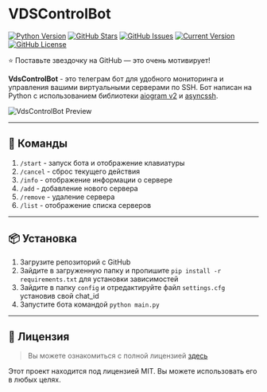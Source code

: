 # VDSControlBot

[![Python Version](https://img.shields.io/badge/Python-3.10-blue?style=for-the-badge)](https://www.python.org/) [![GitHub Stars](https://img.shields.io/github/stars/ilyhalight/VdsControlBot?logo=FemisioStars&style=for-the-badge)](https://github.com/ilyhalight/VdsControlBot/stargazers) [![GitHub Issues](https://img.shields.io/github/issues/ilyhalight/VdsControlBot?style=for-the-badge)](https://github.com/ilyhalight/VdsControlBot/issues) [![Current Version](https://img.shields.io/github/v/release/ilyhalight/VdsControlBot?style=for-the-badge)](https://github.com/ilyhalight/VdsControlBot) [![GitHub License](https://img.shields.io/github/license/ilyhalight/VdsControlBot?style=for-the-badge)](https://github.com/ilyhalight/VdsControlBot/blob/master/LICENSE)

⭐ Поставьте звездочку на GitHub — это очень мотивирует!

**VdsControlBot** - это телеграм бот для удобного мониторинга и управления вашими виртуальными серверами по SSH. Бот написан на Python с использованием библиотеки [aiogram v2](https://aiogram.dev/) и [asyncssh](https://asyncssh.readthedocs.io/en/latest/).

![VdsControlBot Preview](https://i.imgur.com/uJOB94B.png)

---

## 📜 Команды
1. `/start` - запуск бота и отображение клавиатуры
2. `/cancel` - сброс текущего действия
3. `/info` - отображение информации о сервере
4. `/add` - добавление нового сервера
5. `/remove` - удаление сервера 
6. `/list` - отображение списка серверов

---

## 📦 Установка
1. Загрузите репозиторий с GitHub
2. Зайдите в загруженную папку и пропишите `pip install -r requirements.txt` для установки зависимостей
3. Зайдите в папку `config` и отредактируйте файл `settings.cfg` установив свой chat_id
4. Запустите бота командой `python main.py`

---

## 📝 Лицензия
>Вы можете ознакомиться с полной лицензией [здесь](https://github.com/ilyhalight/VdsControlBot/blob/master/LICENSE)

Этот проект находится под лицензией MIT. Вы можете использовать его в любых целях.